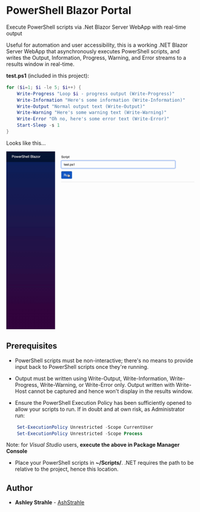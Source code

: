 # PowerShell Blazor Portal

Execute PowerShell scripts via .Net Blazor Server WebApp with real-time output

Useful for automation and user accessibility, this is a working .NET Blazor Server WebApp that asynchronously executes PowerShell scripts, and writes the Output, Information, Progress, Warning, and Error streams to a results window in real-time.

**test.ps1** (included in this project):
```powershell
for ($i=1; $i -le 5; $i++) {
    Write-Progress "Loop $i - progress output (Write-Progress)"
    Write-Information "Here's some information (Write-Information)"
    Write-Output "Normal output text (Write-Output)"
    Write-Warning "Here's some warning text (Write-Warning)"
    Write-Error "Oh no, here's some error text (Write-Error)"
    Start-Sleep -s 1
}
```
Looks like this...

![Results](Results.gif)

## Prerequisites

* PowerShell scripts must be non-interactive; there's no means to provide input back to PowerShell scripts once they're running.

* Output must be written using Write-Output, Write-Information, Write-Progress, Write-Warning, or Write-Error only. Output written with Write-Host cannot be captured and hence won't display in the results window.

* Ensure the PowerShell Execution Policy has been sufficiently opened to allow your scripts to run. If in doubt and at own risk, as Administrator run:
```powershell
    Set-ExecutionPolicy Unrestricted -Scope CurrentUser
    Set-ExecutionPolicy Unrestricted -Scope Process
```
Note: for *Visual Studio* users, **execute the above in Package Manager Console**
    
* Place your PowerShell scripts in **~/Scripts/**. .NET requires the path to be relative to the project, hence this location.

## Author

* **Ashley Strahle** - [AshStrahle](https://github.com/AshStrahle)
